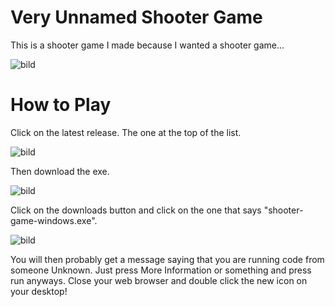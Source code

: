 # Very Unnamed Shooter Game
This is a shooter game I made because I wanted a shooter game...

![bild](https://github.com/ninjago9876/ShooterGame/assets/133258800/ec996e55-f1c5-4244-aa40-82728ed97151)

# How to Play
Click on the latest release. The one at the top of the list.

![bild](https://github.com/ninjago9876/ShooterGame/assets/133258800/e38bcadc-ca89-4ea6-bd2f-5d8fb608b4cc)

Then download the exe.

![bild](https://github.com/ninjago9876/ShooterGame/assets/133258800/f536d88a-c0c6-4a4e-8340-bf74be90537a)

Click on the downloads button and click on the one that says "shooter-game-windows.exe".

![bild](https://github.com/ninjago9876/ShooterGame/assets/133258800/7eadd9cd-a8a2-4ef3-abfd-e220f6b8e6dd)

You will then probably get a message saying that you are running code from someone Unknown. Just press More Information or something and press run anyways.
Close your web browser and double click the new icon on your desktop!
